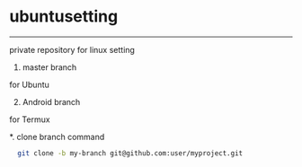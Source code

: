 # ubuntusetting

---

private repository for linux setting

1. master branch

  for Ubuntu
 
2. Android branch

  for Termux
  
*. clone branch command

```bash
  git clone -b my-branch git@github.com:user/myproject.git  
```
  
